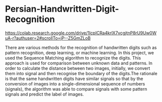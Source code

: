 # Persian-Handwritten-Digit-Recognition
https://colab.research.google.com/drive/1lcpICRa4krlX7vcgjtnP8rU9Uw0WuA-r?authuser=2#scrollTo=jP--Z5GmZLoB

There are various methods for the recognition of handwritten digits such as pattern recognition, deep learning, or machine learning. In this project, we used the Sequence Matching algorithm to recognize the digits. This approach is used for comparison between unknown data and patterns. In order to calculate the distance between two images, initially, we convert them into signal and then recognise the boundary of the digits.The rationale is that the same handwritten digits have similar signals so that by the conversion of images into a single-dimensional sequence of numbers (signals), the algorithm was able to compare signals with some pattern signals and predict the label of images. 
